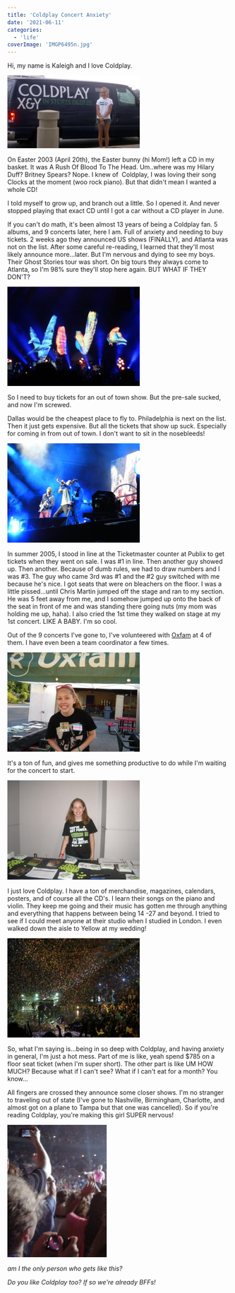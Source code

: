 ```yaml
---
title: 'Coldplay Concert Anxiety'
date: '2021-06-11'
categories:
  - 'life'
coverImage: 'IMGP6495n.jpg'
---
```


Hi, my name is Kaleigh and I love Coldplay.

[![](images/IMGP6495n-300x165.jpg)](https://blog.kaleighscruggs.com/wp-content/uploads/2016/02/IMGP6495n.jpg)

On Easter 2003 (April 20th), the Easter bunny (hi Mom!) left a CD in my basket. It was A Rush Of Blood To The Head. Um..where was my Hilary Duff? Britney Spears? Nope. I knew of  Coldplay, I was loving their song Clocks at the moment (woo rock piano). But that didn't mean I wanted a whole CD!

I told myself to grow up, and branch out a little. So I opened it. And never stopped playing that exact CD until I got a car without a CD player in June.

If you can't do math, it's been almost 13 years of being a Coldplay fan. 5 albums, and 9 concerts later, here I am. Full of anxiety and needing to buy tickets. 2 weeks ago they announced US shows (FINALLY), and Atlanta was not on the list. After some careful re-reading, I learned that they'll most likely announce more...later. But I'm nervous and dying to see my boys. Their Ghost Stories tour was short. On big tours they always come to Atlanta, so I'm 98% sure they'll stop here again. BUT WHAT IF THEY DON'T?

[![](images/DSCI0272-300x225.jpg)](https://blog.kaleighscruggs.com/wp-content/uploads/2016/02/DSCI0272.jpg)

So I need to buy tickets for an out of town show. But the pre-sale sucked, and now I'm screwed.

Dallas would be the cheapest place to fly to. Philadelphia is next on the list. Then it just gets expensive. But all the tickets that show up suck. Especially for coming in from out of town. I don't want to sit in the nosebleeds!

[![](images/DSCN3709-300x225.jpg)](https://blog.kaleighscruggs.com/wp-content/uploads/2016/02/DSCN3709.jpg)

In summer 2005, I stood in line at the Ticketmaster counter at Publix to get tickets when they went on sale. I was #1 in line. Then another guy showed up. Then another. Because of dumb rules, we had to draw numbers and I was #3. The guy who came 3rd was #1 and the #2 guy switched with me because he's nice. I got seats that were on bleachers on the floor. I was a little pissed...until Chris Martin jumped off the stage and ran to my section. He was 5 feet away from me, and I somehow jumped up onto the back of the seat in front of me and was standing there going nuts (my mom was holding me up, haha). I also cried the 1st time they walked on stage at my 1st concert. LIKE A BABY. I'm so cool.

Out of the 9 concerts I've gone to, I've volunteered with [Oxfam](http://www.oxfamamerica.org/) at 4 of them. I have even been a team coordinator a few times.

[![](images/DSC09538-300x225.jpg)](https://blog.kaleighscruggs.com/wp-content/uploads/2016/02/DSC09538.jpg)

It's a ton of fun, and gives me something productive to do while I'm waiting for the concert to start.

[![](images/IMGP8424-300x225.jpg)](https://blog.kaleighscruggs.com/wp-content/uploads/2016/02/IMGP8424.jpg)

I just love Coldplay. I have a ton of merchandise, magazines, calendars, posters, and of course all the CD's. I learn their songs on the piano and violin. They keep me going and their music has gotten me through anything and everything that happens between being 14 -27 and beyond. I tried to see if I could meet anyone at their studio when I studied in London. I even walked down the aisle to Yellow at my wedding!

[![](images/DSCN1897-300x225.jpg)](https://blog.kaleighscruggs.com/wp-content/uploads/2016/02/DSCN1897.jpg)

So, what I'm saying is...being in so deep with Coldplay, and having anxiety in general, I'm just a hot mess. Part of me is like, yeah spend $785 on a floor seat ticket (when I'm super short). The other part is like UM HOW MUCH? Because what if I can't see? What if I can't eat for a month? You know...

All fingers are crossed they announce some closer shows. I'm no stranger to traveling out of state (I've gone to Nashville, Birmingham, Charlotte, and almost got on a plane to Tampa but that one was cancelled). So if you're reading Coldplay, you're making this girl SUPER nervous!

[![](images/DSC04390-225x300.jpg)](https://blog.kaleighscruggs.com/wp-content/uploads/2016/02/DSC04390.jpg)

_am I the only person who gets like this?_

_Do you like Coldplay too? If so we're already BFFs!_
